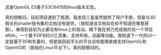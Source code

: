 这是OpenGL ES基于S3C6410的linux版本实现。

真的很郁闷，目前项目遇到了瓶颈。我发现三星虽然提供了用户手册，但是与3D相关的shader指令集的文档没有提供，（我知道该文档存在却不知道在哪里获取）。难怪到目前为止都没有linux上的驱动。眼下我在努力完成我的另一个项目dfbtk，一个基于DFB的UI工具集，支持布局，动画等功能。我知道下一代的UI一定是基于3D和矢量的，但是我目前手头的平台没有能够直接支持OpenGL和OpenVG的（我指在Linux平台下）。真的挺郁闷的。